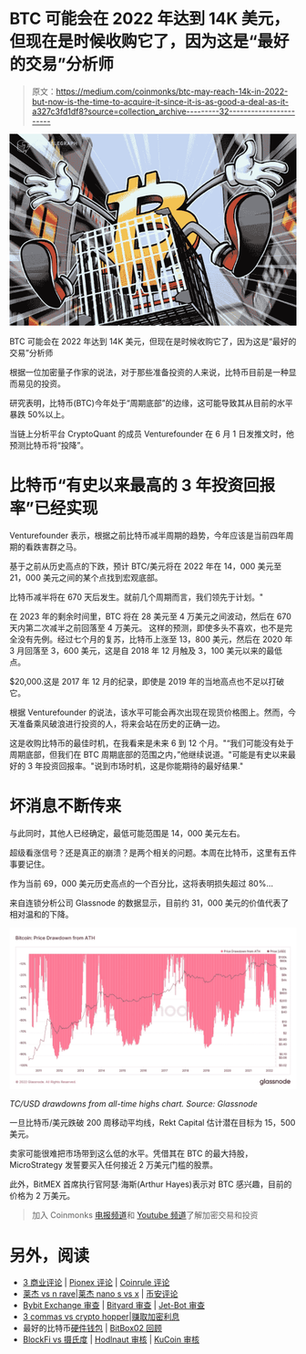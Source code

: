# BTC 可能会在 2022 年达到 14K 美元，但现在是时候收购它了，因为这是“最好的交易”分析师

> 原文：<https://medium.com/coinmonks/btc-may-reach-14k-in-2022-but-now-is-the-time-to-acquire-it-since-it-is-as-good-a-deal-as-it-a327c3fd1df8?source=collection_archive---------32----------------------->

![](img/be52b4c6ad6c8671cb297dfc4036652f.png)

BTC 可能会在 2022 年达到 14K 美元，但现在是时候收购它了，因为这是“最好的交易”分析师

根据一位加密量子作家的说法，对于那些准备投资的人来说，比特币目前是一种显而易见的投资。

研究表明，比特币(BTC)今年处于“周期底部”的边缘，这可能导致其从目前的水平暴跌 50%以上。

当链上分析平台 CryptoQuant 的成员 Venturefounder 在 6 月 1 日发推文时，他预测比特币将“投降”。

# **比特币“有史以来最高的 3 年投资回报率”已经实现**

Venturefounder 表示，根据之前比特币减半周期的趋势，今年应该是当前四年周期的看跌害群之马。

基于之前从历史高点的下跌，预计 BTC/美元将在 2022 年在 14，000 美元至 21，000 美元之间的某个点找到宏观底部。

比特币减半将在 670 天后发生。就前几个周期而言，我们领先于计划。"

在 2023 年的剩余时间里，BTC 将在 28 美元至 4 万美元之间波动，然后在 670 天内第二次减半之前回落至 4 万美元。
这样的预测，即使多头不喜欢，也不是完全没有先例。经过七个月的复苏，比特币上涨至 13，800 美元，然后在 2020 年 3 月回落至 3，600 美元，这是自 2018 年 12 月触及 3，100 美元以来的最低点。

$20,000.这是 2017 年 12 月的纪录，即使是 2019 年的当地高点也不足以打破它。

根据 Venturefounder 的说法，该水平可能会再次出现在现货价格图上。然而，今天准备乘风破浪进行投资的人，将来会站在历史的正确一边。

这是收购比特币的最佳时机，在我看来是未来 6 到 12 个月。"“我们可能没有处于周期底部，但我们在 BTC 周期底部的范围之内，”他继续说道。"可能是有史以来最好的 3 年投资回报率。"说到市场时机，这是你能期待的最好结果."

# 坏消息不断传来

与此同时，其他人已经确定，最低可能范围是 14，000 美元左右。

超级看涨信号？还是真正的崩溃？是两个相关的问题。本周在比特币，这里有五件事要记住。

作为当前 69，000 美元历史高点的一个百分比，这将表明损失超过 80%…

来自连锁分析公司 Glassnode 的数据显示，目前约 31，000 美元的价值代表了相对温和的下降。

![](img/e016ab4780caa2ca73c6e7479ba9b1af.png)

*TC/USD drawdowns from all-time highs chart. Source: Glassnode*

一旦比特币/美元跌破 200 周移动平均线，Rekt Capital 估计潜在目标为 15，500 美元。

卖家可能很难把市场带到这么低的水平。凭借其在 BTC 的最大持股，MicroStrategy 发誓要买入任何接近 2 万美元门槛的股票。

此外，BitMEX 首席执行官阿瑟·海斯(Arthur Hayes)表示对 BTC 感兴趣，目前的价格为 2 万美元。

> 加入 Coinmonks [电报频道](https://t.me/coincodecap)和 [Youtube 频道](https://www.youtube.com/c/coinmonks/videos)了解加密交易和投资

# 另外，阅读

*   [3 商业评论](/coinmonks/3commas-review-an-excellent-crypto-trading-bot-2020-1313a58bec92) | [Pionex 评论](https://coincodecap.com/pionex-review-exchange-with-crypto-trading-bot) | [Coinrule 评论](/coinmonks/coinrule-review-2021-a-beginner-friendly-crypto-trading-bot-daf0504848ba)
*   [莱杰 vs n rave](/coinmonks/ledger-vs-ngrave-zero-7e40f0c1d694)|[莱杰 nano s vs x](/coinmonks/ledger-nano-s-vs-x-battery-hardware-price-storage-59a6663fe3b0) | [币安评论](/coinmonks/binance-review-ee10d3bf3b6e)
*   [Bybit Exchange 审查](/coinmonks/bybit-exchange-review-dbd570019b71) | [Bityard 审查](https://coincodecap.com/bityard-reivew) | [Jet-Bot 审查](https://coincodecap.com/jet-bot-review)
*   [3 commas vs crypto hopper](/coinmonks/3commas-vs-pionex-vs-cryptohopper-best-crypto-bot-6a98d2baa203)|[赚取加密利息](/coinmonks/earn-crypto-interest-b10b810fdda3)
*   最好的比特币[硬件钱包](/coinmonks/hardware-wallets-dfa1211730c6) | [BitBox02 回顾](/coinmonks/bitbox02-review-your-swiss-bitcoin-hardware-wallet-c36c88fff29)
*   [BlockFi vs 摄氏度](/coinmonks/blockfi-vs-celsius-vs-hodlnaut-8a1cc8c26630) | [Hodlnaut 审核](/coinmonks/hodlnaut-review-best-way-to-hodl-is-to-earn-interest-on-your-bitcoin-6658a8c19edf) | [KuCoin 审核](https://coincodecap.com/kucoin-review)